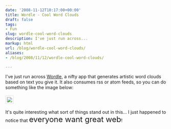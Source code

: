 ```yaml
---
date: '2008-11-12T10:17:00+00:00'
title: Wordle - Cool Word Clouds
draft: false
tags:
- Fun
slug: wordle-cool-word-clouds
description: I've just run across...
markup: html
url: /blog/wordle-cool-word-clouds/
aliases:
- /blog/2008/11/12/wordle-cool-word-clouds/

---
```


I've just run across <a href="http://www.wordle.net">Wordle</a>, a nifty app that generates artistic word clouds based on text you give it. It also consumes rss or atom feeds, so you can do something like the image below:<br /><br /><a href="http://www.wordle.net/gallery/wrdl/307886/brad%27s_blog"  title="Wordle: brad&#39;s blog"><img src="http://www.wordle.net/thumb/wrdl/307886/brad%27s_blog" style="padding:4px;border:1px solid #ddd"></a><br /><br />It's quite interesting what sort of things stand out in this... I just happened to notice that <span style="font-size: x-large">everyone want great web</span>!<div class="blogger-post-footer"><img width='1' height='1' src='https://blogger.googleusercontent.com/tracker/4123748873183487963-3677292020264588556?l=bradmontgomery.blogspot.com' alt='' /></div>